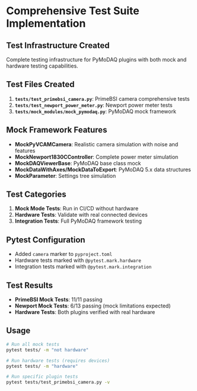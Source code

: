 # Comprehensive Test Suite Implementation

## Test Infrastructure Created
Complete testing infrastructure for PyMoDAQ plugins with both mock and hardware testing capabilities.

## Test Files Created
1. **`tests/test_primebsi_camera.py`**: PrimeBSI camera comprehensive tests
2. **`tests/test_newport_power_meter.py`**: Newport power meter tests
3. **`tests/mock_modules/mock_pymodaq.py`**: PyMoDAQ mock framework

## Mock Framework Features
- **MockPyVCAMCamera**: Realistic camera simulation with noise and features
- **MockNewport1830CController**: Complete power meter simulation
- **MockDAQViewerBase**: PyMoDAQ base class mock
- **MockDataWithAxes/MockDataToExport**: PyMoDAQ 5.x data structures
- **MockParameter**: Settings tree simulation

## Test Categories
1. **Mock Mode Tests**: Run in CI/CD without hardware
2. **Hardware Tests**: Validate with real connected devices
3. **Integration Tests**: Full PyMoDAQ framework testing

## Pytest Configuration
- Added `camera` marker to `pyproject.toml`
- Hardware tests marked with `@pytest.mark.hardware`
- Integration tests marked with `@pytest.mark.integration`

## Test Results
- **PrimeBSI Mock Tests**: 11/11 passing
- **Newport Mock Tests**: 6/13 passing (mock limitations expected)
- **Hardware Tests**: Both plugins verified with real hardware

## Usage
```bash
# Run all mock tests
pytest tests/ -m "not hardware"

# Run hardware tests (requires devices)
pytest tests/ -m "hardware"

# Run specific plugin tests
pytest tests/test_primebsi_camera.py -v
```